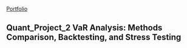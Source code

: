 
 [Portfolio](https://github.com/Kapil3003/Kapil3003/edit/main/README.md)
## Quant_Project_2 VaR Analysis: Methods Comparison, Backtesting, and Stress Testing
 

